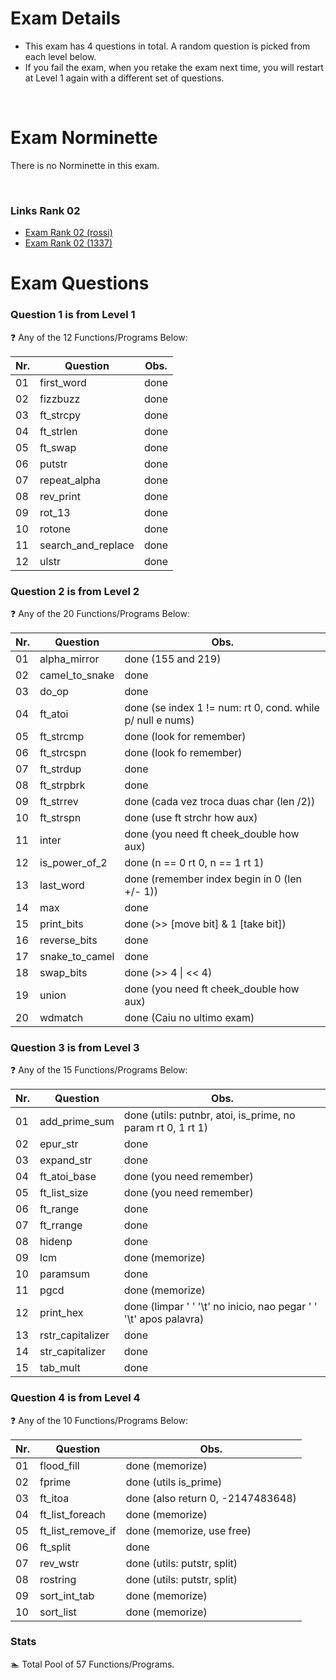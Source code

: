 # Exam Details

- This exam has 4 questions in total. A random question is picked from each level below.
- If you fail the exam, when you retake the exam next time, you will restart at Level 1 again with a different set of questions.

<br>

# Exam Norminette

There is no Norminette in this exam.

<br>

### Links Rank 02
- [Exam Rank 02 (rossi)](https://github.com/pasqualerossi/42-School-Exam-Rank-02)
- [Exam Rank 02 (1337)](https://github.com/48d31kh413k/1337-exam_rank_02-42)

# Exam Questions

### Question 1 is from Level 1
:question: Any of the 12 Functions/Programs Below:

Nr. |Question | Obs.
----|---------|:-----:
01  |first_word| done
02  |fizzbuzz | done
03  |ft_strcpy | done
04  |ft_strlen | done
05  |ft_swap | done
06  |putstr | done
07  |repeat_alpha | done
08  |rev_print | done
09  |rot_13 | done
10  |rotone | done
11  |search_and_replace | done
12  |ulstr | done

### Question 2 is from Level 2
:question: Any of the 20 Functions/Programs Below:

Nr. |Question | Obs.
----|---------|-----
01  |alpha_mirror   | done (155 and 219)
02  |camel_to_snake | done
03  |do_op          | done
04  |ft_atoi        | done (se index 1 != num: rt 0, cond. while p/ null e nums)
05  |ft_strcmp      | done (look for remember)
06  |ft_strcspn     | done (look fo remember)
07  |ft_strdup      | done
08  |ft_strpbrk     | done
09  |ft_strrev      | done (cada vez troca duas char (len /2))
10  |ft_strspn      | done (use ft strchr how aux)
11  |inter          | done (you need ft cheek_double how aux)
12  |is_power_of_2  | done (n == 0 rt 0, n == 1 rt 1)
13  |last_word      | done (remember index begin in 0 (len +/- 1))
14  |max            | done
15  |print_bits     | done (\>> [move bit] & 1 [take bit])
16  |reverse_bits   | done
17  |snake_to_camel | done
18  |swap_bits      | done (\>> 4 \| \<< 4)
19  |union          | done (you need ft cheek_double how aux)
20  |wdmatch        | done (Caiu no ultimo exam)

### Question 3 is from Level 3
:question: Any of the 15 Functions/Programs Below:

Nr. |Question | Obs.
----|---------|-----
01  |add_prime_sum| done (utils: putnbr, atoi, is_prime, no param rt 0, 1 rt 1)
02  |epur_str     | done
03  |expand_str   | done
04  |ft_atoi_base | done (you need remember)
05  |ft_list_size | done (you need remember)
06  |ft_range     | done
07  |ft_rrange    | done
08  |hidenp       | done
09  |lcm          | done (memorize)
10  |paramsum     | done
11  |pgcd         | done (memorize)
12  |print_hex    | done (limpar ' ' '\t' no inicio,  nao pegar ' ' '\t' apos palavra)
13  |rstr_capitalizer | done
14  |str_capitalizer | done
15  |tab_mult     | done

### Question 4 is from Level 4
:question: Any of the 10 Functions/Programs Below:

Nr. |Question | Obs.
----|---------|-----
01  |flood_fill | done (memorize)
02  |fprime | done (utils is_prime)
03  |ft_itoa | done (also return 0, -2147483648)
04  |ft_list_foreach | done (memorize)
05  |ft_list_remove_if |done (memorize, use free)
06  |ft_split | done
07  |rev_wstr | done (utils: putstr, split)
08  |rostring | done (utils: putstr, split)
09  |sort_int_tab | done (memorize)
10  |sort_list | done (memorize)

### Stats
:swimmer: Total Pool of 57 Functions/Programs.
